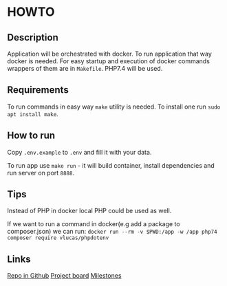 # HOWTO

## Description
Application will be orchestrated with docker. To run application that way docker is needed.
For easy startup and execution of docker commands wrappers of them are in `Makefile`.
PHP7.4 will be used.

## Requirements
To run commands in easy way `make` utility is needed. To install one run `sudo apt install make`.

## How to run
Copy `.env.example` to `.env` and fill it with your data.

To run app use `make run` - it will build container, install dependencies and run server on port `8888`.

## Tips
Instead of PHP in docker local PHP could be used as well.

If we want to run a command in docker(e.g add a package to composer.json) we can run:
`docker run --rm -v $PWD:/app -w /app php74 composer require vlucas/phpdotenv`

## Links
[Repo in Github](https://github.com/szymku/centra-backend-task)
[Project board](https://github.com/szymku/centra-backend-task/projects/1)
[Milestones](https://github.com/szymku/centra-backend-task/milestones)

